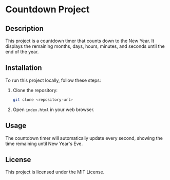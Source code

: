 # Countdown Project

## Description
This project is a countdown timer that counts down to the New Year. It displays the remaining months, days, hours, minutes, and seconds until the end of the year.

## Installation
To run this project locally, follow these steps:
1. Clone the repository:
   ```bash
   git clone <repository-url>
   ```
2. Open `index.html` in your web browser.

## Usage
The countdown timer will automatically update every second, showing the time remaining until New Year's Eve.

## License
This project is licensed under the MIT License.
